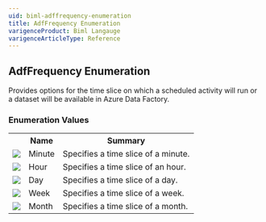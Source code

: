 ```yaml
---
uid: biml-adffrequency-enumeration
title: AdfFrequency Enumeration
varigenceProduct: Biml Langauge
varigenceArticleType: Reference
---
```


## AdfFrequency Enumeration<div class="LanguageSummary"><div class ="SummaryItem">Provides options for the time slice on which a scheduled activity will run or a dataset will be available in Azure Data Factory.</div></div><div class="EnumValueGroup">### Enumeration Values<table id="EnumValue" class="MemberList"><tbody><tr><th class="MemberTypeIconColumnHeader">&nbsp;</th><th class="MemberNameColumnHeader">Name</th><th class="MemberSummaryColumnHeader">Summary</th></tr><tr class="cd0"><td align="center" class="MemberTypeIcon"><img src="enumValue.png"></img></td><td class="MemberName">Minute</td><td class="MemberSummary"><div class ="SummaryItem">Specifies a time slice of a minute.</div></td></tr><tr class="cd1"><td align="center" class="MemberTypeIcon"><img src="enumValue.png"></img></td><td class="MemberName">Hour</td><td class="MemberSummary"><div class ="SummaryItem">Specifies a time slice of an hour.</div></td></tr><tr class="cd0"><td align="center" class="MemberTypeIcon"><img src="enumValue.png"></img></td><td class="MemberName">Day</td><td class="MemberSummary"><div class ="SummaryItem">Specifies a time slice of a day.</div></td></tr><tr class="cd1"><td align="center" class="MemberTypeIcon"><img src="enumValue.png"></img></td><td class="MemberName">Week</td><td class="MemberSummary"><div class ="SummaryItem">Specifies a time slice of a week.</div></td></tr><tr class="cd0"><td align="center" class="MemberTypeIcon"><img src="enumValue.png"></img></td><td class="MemberName">Month</td><td class="MemberSummary"><div class ="SummaryItem">Specifies a time slice of a month.</div></td></tr></tbody></table></div>